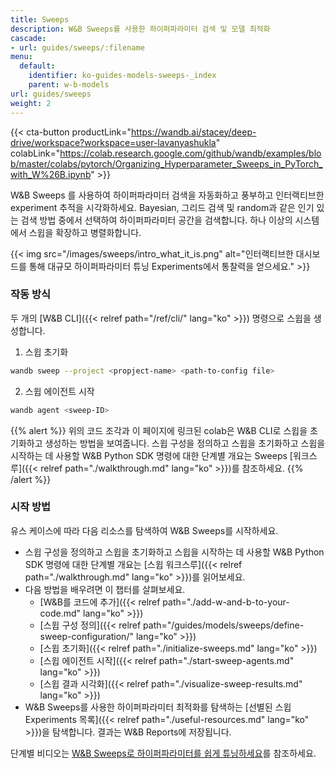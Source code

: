 ```yaml
---
title: Sweeps
description: W&B Sweeps를 사용한 하이퍼파라미터 검색 및 모델 최적화
cascade:
- url: guides/sweeps/:filename
menu:
  default:
    identifier: ko-guides-models-sweeps-_index
    parent: w-b-models
url: guides/sweeps
weight: 2
---
```


{{< cta-button productLink="https://wandb.ai/stacey/deep-drive/workspace?workspace=user-lavanyashukla" colabLink="https://colab.research.google.com/github/wandb/examples/blob/master/colabs/pytorch/Organizing_Hyperparameter_Sweeps_in_PyTorch_with_W%26B.ipynb" >}}

W&B Sweeps 를 사용하여 하이퍼파라미터 검색을 자동화하고 풍부하고 인터랙티브한 experiment 추적을 시각화하세요. Bayesian, 그리드 검색 및 random과 같은 인기 있는 검색 방법 중에서 선택하여 하이퍼파라미터 공간을 검색합니다. 하나 이상의 시스템에서 스윕을 확장하고 병렬화합니다.

{{< img src="/images/sweeps/intro_what_it_is.png" alt="인터랙티브한 대시보드를 통해 대규모 하이퍼파라미터 튜닝 Experiments에서 통찰력을 얻으세요." >}}

### 작동 방식
두 개의 [W&B CLI]({{< relref path="/ref/cli/" lang="ko" >}}) 명령으로 스윕을 생성합니다.

1. 스윕 초기화

```bash
wandb sweep --project <propject-name> <path-to-config file>
```

2. 스윕 에이전트 시작

```bash
wandb agent <sweep-ID>
```

{{% alert %}}
위의 코드 조각과 이 페이지에 링크된 colab은 W&B CLI로 스윕을 초기화하고 생성하는 방법을 보여줍니다. 스윕 구성을 정의하고 스윕을 초기화하고 스윕을 시작하는 데 사용할 W&B Python SDK 명령에 대한 단계별 개요는 Sweeps [워크스루]({{< relref path="./walkthrough.md" lang="ko" >}})를 참조하세요.
{{% /alert %}}

### 시작 방법

유스 케이스에 따라 다음 리소스를 탐색하여 W&B Sweeps를 시작하세요.

* 스윕 구성을 정의하고 스윕을 초기화하고 스윕을 시작하는 데 사용할 W&B Python SDK 명령에 대한 단계별 개요는 [스윕 워크스루]({{< relref path="./walkthrough.md" lang="ko" >}})를 읽어보세요.
* 다음 방법을 배우려면 이 챕터를 살펴보세요.
  * [W&B를 코드에 추가]({{< relref path="./add-w-and-b-to-your-code.md" lang="ko" >}})
  * [스윕 구성 정의]({{< relref path="/guides/models/sweeps/define-sweep-configuration/" lang="ko" >}})
  * [스윕 초기화]({{< relref path="./initialize-sweeps.md" lang="ko" >}})
  * [스윕 에이전트 시작]({{< relref path="./start-sweep-agents.md" lang="ko" >}})
  * [스윕 결과 시각화]({{< relref path="./visualize-sweep-results.md" lang="ko" >}})
* W&B Sweeps를 사용한 하이퍼파라미터 최적화를 탐색하는 [선별된 스윕 Experiments 목록]({{< relref path="./useful-resources.md" lang="ko" >}})을 탐색합니다. 결과는 W&B Reports에 저장됩니다.

단계별 비디오는 [W&B Sweeps로 하이퍼파라미터를 쉽게 튜닝하세요](https://www.youtube.com/watch?v=9zrmUIlScdY\&ab_channel=Weights%26Biases)를 참조하세요.
